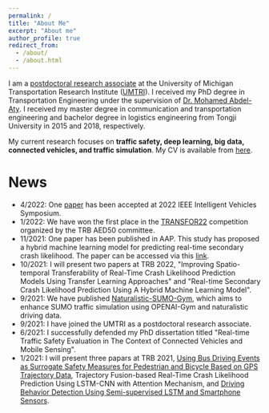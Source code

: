```yaml
---
permalink: /
title: "About Me"
excerpt: "About me"
author_profile: true
redirect_from: 
  - /about/
  - /about.html
---
```


I am a [postdoctoral research associate](https://umtri.umich.edu/people/pei-li/) at the University of Michigan Transportation Research Institute ([UMTRI](https://umtri.umich.edu)). I received my PhD degree in Transportation Engineering under the supervision of [Dr. Mohamed Abdel-Aty](https://www.cece.ucf.edu/aty/). I received my master degree in communication and transportation engineering and bachelor degree in logistics engineering from Tongji University in 2015 and 2018, respectively. 

My current research focuses on **traffic safety, deep learning, big data, connected vehicles, and traffic simulation**. My CV is available from [here](https://peili-sandman.github.io/files/cv_pei.pdf).

News
===

- 4/2022: One [paper](https://arxiv.org/abs/2109.11620) has been accepted at 2022 IEEE Intelligent Vehicles Symposium.
- 1/2022: We have won the first place in the [TRANSFOR22](https://ouster.com/blog/using-ouster-lidar-data-to-advance-intersection-safety-research/) competition organized by the TRB AED50 committee.
- 11/2021: One paper has been published in AAP. This study has proposed a hybrid machine learning model for predicting real-time secondary crash likelihood. The paper can be accessed via this [link](https://doi.org/10.1016/j.aap.2021.106504).
- 10/2021: I will present two papers at TRB 2022, "Improving Spatio-temporal Transferability of Real-Time Crash Likelihood Prediction Models Using Transfer Learning Approaches" and "Real-time Secondary Crash Likelihood Prediction Using A Hybrid Machine Learning Model".
- 9/2021: We have published [Naturalistic-SUMO-Gym](https://github.com/arpan-kusari/Naturalistic-SUMO-Gym), which aims to enhance SUMO traffic simulation using OPENAI-Gym and naturalistic driving data.
- 9/2021: I have joined the UMTRI as a postdoctoral research associate.
- 6/2021: I successfully defended my PhD dissertation titled "Real-time Traffic Safety Evaluation in The Context of Connected Vehicles and Mobile Sensing".
- 1/2021: I will present three papars at TRB 2021, [Using Bus Driving Events as Surrogate Safety Measures for Pedestrian and Bicycle Based on GPS Trajectory Data](https://www.sciencedirect.com/science/article/pii/S0001457520317449?casa_token=sf9lVPh94rQAAAAA:ZWclM4StjR1mTTh4UhxObZZNWYCUrLTidXKq9MOl-sClYjDtEAmoDOSbm0IZmZ36269bbkJqfA), Trajectory Fusion-based Real-Time Crash Likelihood Prediction Using LSTM-CNN with Attention Mechanism, and [Driving Behavior Detection Using Semi-supervised LSTM and Smartphone Sensors](https://journals.sagepub.com/doi/10.1177/03611981211007483).
